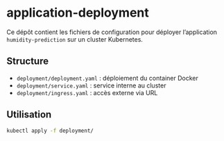 # application-deployment

Ce dépôt contient les fichiers de configuration pour déployer l’application `humidity-prediction` sur un cluster Kubernetes.

## Structure

- `deployment/deployment.yaml` : déploiement du container Docker
- `deployment/service.yaml` : service interne au cluster
- `deployment/ingress.yaml` : accès externe via URL

## Utilisation

```bash
kubectl apply -f deployment/
